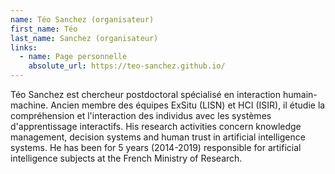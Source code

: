 ```yaml
---
name: Téo Sanchez (organisateur)
first_name: Téo
last_name: Sanchez (organisateur)
links:
  - name: Page personnelle
    absolute_url: https://teo-sanchez.github.io/
---
```


Téo Sanchez est chercheur postdoctoral spécialisé en interaction humain-machine. Ancien membre des équipes ExSitu (LISN) et HCI (ISIR), il étudie la compréhension et l'interaction des individus avec les systèmes d'apprentissage interactifs. His research activities concern knowledge management, decision systems and human trust in artificial intelligence systems. He has been for 5 years (2014-2019) responsible for artificial intelligence subjects at the French Ministry of Research.